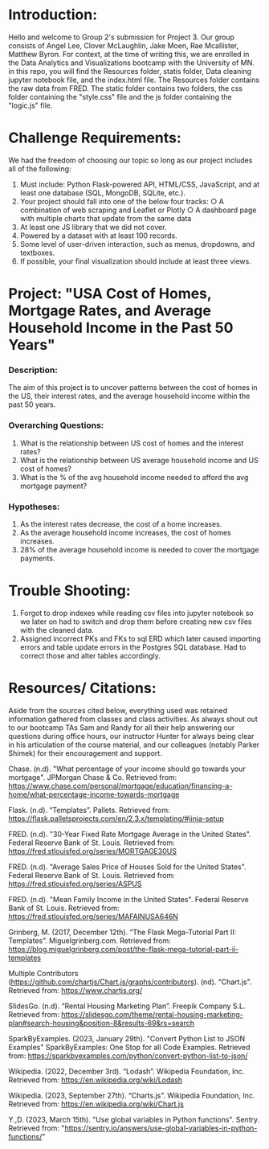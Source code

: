 # Introduction:

Hello and welcome to Group 2's submission for Project 3. Our group consists of Angel Lee, Clover McLaughlin, Jake Moen, Rae Mcallister, Matthew Byron. For context, at the time of writing this, we are enrolled in the Data Analytics and Visualizations bootcamp with the University of MN. in this repo, you will find the Resources folder, statis folder, Data cleaning jupyter notebook file, and the index.html file. The Resources folder contains the raw data from FRED. The static folder contains two folders, the css folder containing the "style.css" file and the js folder containing the "logic.js" file. 

# Challenge Requirements: 

We had the freedom of choosing our topic so long as our project includes all of the following:

1. Must include: Python Flask-powered API, HTML/CSS, JavaScript, and at least one database (SQL, MongoDB, SQLite, etc.). 
2. Your project should fall into one of the below four tracks:
○ A combination of web scraping and Leaflet or Plotly 
○ A dashboard page with multiple charts that update from the same data 
4. At least one JS library that we did not cover. 
5. Powered by a dataset with at least 100 records. 
6. Some level of user-driven interaction, such as menus, dropdowns, and textboxes. 
7. If possible, your final visualization should include at least three views. 

# Project: "USA Cost of Homes, Mortgage Rates, and Average Household Income in the Past 50 Years"

### Description: 
The aim of this project is to uncover patterns between the cost of homes in the US, their interest rates, and the average household income within the past 50 years.

### Overarching Questions: 

1. What is the relationship between US cost of homes and the interest rates?
2. What is the relationship between US average household income and US cost of homes?
3. What is the % of the avg household income needed to afford the avg mortgage payment?

### Hypotheses:

1. As the interest rates decrease, the cost of a home increases. 
2. As the average household income increases, the cost of homes increases.
3. 28% of the average household income is needed to cover the mortgage payments.

# Trouble Shooting:

1. Forgot to drop indexes while reading csv files into jupyter notebook so we later on had to switch and drop them before creating new csv files with the cleaned data.
2. Assigned incorrect PKs and FKs to sql ERD which later caused importing errors and table update errors in the Postgres SQL database. Had to correct those and alter tables accordingly.


# Resources/ Citations:

Aside from the sources cited below, everything used was retained information gathered from classes and class activities. As always shout out to our bootcamp TAs Sam and Randy for all their help answering our questions during office hours, our instructor Hunter for always being clear in his articulation of the course material, and our colleagues (notably Parker Shimek) for their encouragement and support.

Chase. (n.d). "What percentage of your income should go towards your mortgage". JPMorgan Chase & Co. Retrieved from: https://www.chase.com/personal/mortgage/education/financing-a-home/what-percentage-income-towards-mortgage

Flask. (n.d). “Templates”. Pallets. Retrieved from: https://flask.palletsprojects.com/en/2.3.x/templating/#jinja-setup

FRED. (n.d). "30-Year Fixed Rate Mortgage Average in the United States". Federal Reserve Bank of St. Louis. Retrieved from: https://fred.stlouisfed.org/series/MORTGAGE30US

FRED. (n.d). "Average Sales Price of Houses Sold for the United States". Federal Reserve Bank of St. Louis. Retrieved from: https://fred.stlouisfed.org/series/ASPUS

FRED. (n.d). "Mean Family Income in the United States". Federal Reserve Bank of St. Louis. Retrieved from: https://fred.stlouisfed.org/series/MAFAINUSA646N 

Grinberg, M. (2017, December 12th). “The Flask Mega-Tutorial Part II: Templates”. Miguelgrinberg.com. Retrieved from: https://blog.miguelgrinberg.com/post/the-flask-mega-tutorial-part-ii-templates

Multiple Contributors (https://github.com/chartjs/Chart.js/graphs/contributors). (nd). “Chart.js”. Retrieved from: https://www.chartjs.org/

SlidesGo. (n.d). “Rental Housing Marketing Plan”. Freepik Company S.L. Retrieved from: https://slidesgo.com/theme/rental-housing-marketing-plan#search-housing&position-8&results-69&rs=search

SparkByExamples. (2023, January 29th). "Convert Python List to JSON Examples" SparkByExamples: One Stop for all Code Examples. Retrieved from: https://sparkbyexamples.com/python/convert-python-list-to-json/

Wikipedia. (2022, December 3rd). “Lodash”. Wikipedia Foundation, Inc. Retrieved from: https://en.wikipedia.org/wiki/Lodash

Wikipedia. (2023, September 27th). “Charts.js”. Wikipedia Foundation, Inc. Retrieved from: https://en.wikipedia.org/wiki/Chart.js

Y.,D. (2023, March 15th). "Use global variables in Python functions". Sentry. Retrieved from: "https://sentry.io/answers/use-global-variables-in-python-functions/"